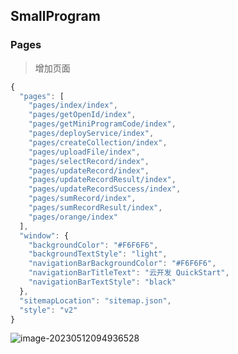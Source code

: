 ## SmallProgram

### Pages

> 增加页面

```js
{
  "pages": [
    "pages/index/index",
    "pages/getOpenId/index",
    "pages/getMiniProgramCode/index",
    "pages/deployService/index",
    "pages/createCollection/index",
    "pages/uploadFile/index",
    "pages/selectRecord/index",
    "pages/updateRecord/index",
    "pages/updateRecordResult/index",
    "pages/updateRecordSuccess/index",
    "pages/sumRecord/index",
    "pages/sumRecordResult/index",
    "pages/orange/index"
  ],
  "window": {
    "backgroundColor": "#F6F6F6",
    "backgroundTextStyle": "light",
    "navigationBarBackgroundColor": "#F6F6F6",
    "navigationBarTitleText": "云开发 QuickStart",
    "navigationBarTextStyle": "black"
  },
  "sitemapLocation": "sitemap.json",
  "style": "v2"
}
```

![image-20230512094936528](https://article.biliimg.com/bfs/article/7b4b76fb34226faf9f0129608d2b9aaa9991800b.png)